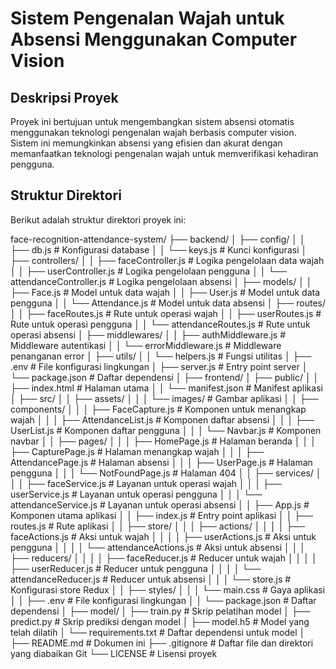 # Sistem Pengenalan Wajah untuk Absensi Menggunakan Computer Vision

## Deskripsi Proyek

Proyek ini bertujuan untuk mengembangkan sistem absensi otomatis menggunakan teknologi pengenalan wajah berbasis computer vision. Sistem ini memungkinkan absensi yang efisien dan akurat dengan memanfaatkan teknologi pengenalan wajah untuk memverifikasi kehadiran pengguna.

## Struktur Direktori

Berikut adalah struktur direktori proyek ini:

face-recognition-attendance-system/
├── backend/
│ ├── config/
│ │ ├── db.js # Konfigurasi database
│ │ └── keys.js # Kunci konfigurasi
│ ├── controllers/
│ │ ├── faceController.js # Logika pengelolaan data wajah
│ │ ├── userController.js # Logika pengelolaan pengguna
│ │ └── attendanceController.js # Logika pengelolaan absensi
│ ├── models/
│ │ ├── Face.js # Model untuk data wajah
│ │ ├── User.js # Model untuk data pengguna
│ │ └── Attendance.js # Model untuk data absensi
│ ├── routes/
│ │ ├── faceRoutes.js # Rute untuk operasi wajah
│ │ ├── userRoutes.js # Rute untuk operasi pengguna
│ │ └── attendanceRoutes.js # Rute untuk operasi absensi
│ ├── middlewares/
│ │ ├── authMiddleware.js # Middleware autentikasi
│ │ └── errorMiddleware.js # Middleware penanganan error
│ ├── utils/
│ │ └── helpers.js # Fungsi utilitas
│ ├── .env # File konfigurasi lingkungan
│ ├── server.js # Entry point server
│ └── package.json # Daftar dependensi
│
├── frontend/
│ ├── public/
│ │ ├── index.html # Halaman utama
│ │ └── manifest.json # Manifest aplikasi
│ ├── src/
│ │ ├── assets/
│ │ │ └── images/ # Gambar aplikasi
│ │ ├── components/
│ │ │ ├── FaceCapture.js # Komponen untuk menangkap wajah
│ │ │ ├── AttendanceList.js # Komponen daftar absensi
│ │ │ ├── UserList.js # Komponen daftar pengguna
│ │ │ └── Navbar.js # Komponen navbar
│ │ ├── pages/
│ │ │ ├── HomePage.js # Halaman beranda
│ │ │ ├── CapturePage.js # Halaman menangkap wajah
│ │ │ ├── AttendancePage.js # Halaman absensi
│ │ │ ├── UserPage.js # Halaman pengguna
│ │ │ └── NotFoundPage.js # Halaman 404
│ │ ├── services/
│ │ │ ├── faceService.js # Layanan untuk operasi wajah
│ │ │ ├── userService.js # Layanan untuk operasi pengguna
│ │ │ └── attendanceService.js # Layanan untuk operasi absensi
│ │ ├── App.js # Komponen utama aplikasi
│ │ ├── index.js # Entry point aplikasi
│ │ ├── routes.js # Rute aplikasi
│ │ ├── store/
│ │ │ ├── actions/
│ │ │ │ ├── faceActions.js # Aksi untuk wajah
│ │ │ │ ├── userActions.js # Aksi untuk pengguna
│ │ │ │ └── attendanceActions.js # Aksi untuk absensi
│ │ │ ├── reducers/
│ │ │ │ ├── faceReducer.js # Reducer untuk wajah
│ │ │ │ ├── userReducer.js # Reducer untuk pengguna
│ │ │ │ └── attendanceReducer.js # Reducer untuk absensi
│ │ │ └── store.js # Konfigurasi store Redux
│ │ ├── styles/
│ │ │ └── main.css # Gaya aplikasi
│ │ ├── .env # File konfigurasi lingkungan
│ │ └── package.json # Daftar dependensi
│
├── model/
│ ├── train.py # Skrip pelatihan model
│ ├── predict.py # Skrip prediksi dengan model
│ ├── model.h5 # Model yang telah dilatih
│ └── requirements.txt # Daftar dependensi untuk model
│
├── README.md # Dokumen ini
├── .gitignore # Daftar file dan direktori yang diabaikan Git
└── LICENSE # Lisensi proyek
